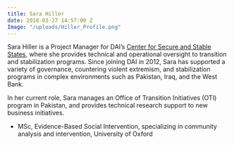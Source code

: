 ```yaml
---
title: Sara Hiller
date: 2018-03-27 14:57:00 Z
Image: "/uploads/Hiller_Profile.png"
---
```


Sara Hiller is a Project Manager for DAI’s [Center for Secure and Stable States](https://www.dai.com/our-work/solutions/fragile-states), where she provides technical and operational oversight to transition and stabilization programs. Since joining DAI in 2012, Sara has supported a variety of governance, countering violent extremism, and stabilization programs in complex environments such as Pakistan, Iraq, and the West Bank.

<!--more-->

In her current role, Sara manages an Office of Transition Initiatives (OTI) program in Pakistan, and provides technical research support to new business initiatives. 

* MSc, Evidence-Based Social Intervention, specializing in community analysis and intervention, University of Oxford